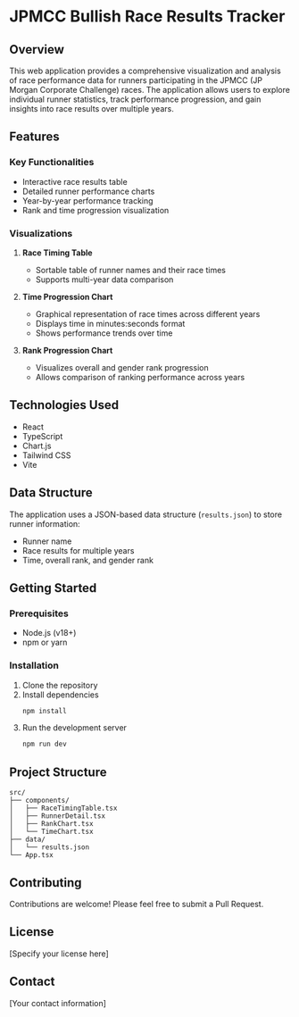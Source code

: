# JPMCC Bullish Race Results Tracker

## Overview

This web application provides a comprehensive visualization and analysis of race performance data for runners participating in the JPMCC (JP Morgan Corporate Challenge) races. The application allows users to explore individual runner statistics, track performance progression, and gain insights into race results over multiple years.

## Features

### Key Functionalities
- Interactive race results table
- Detailed runner performance charts
- Year-by-year performance tracking
- Rank and time progression visualization

### Visualizations
1. **Race Timing Table**
   - Sortable table of runner names and their race times
   - Supports multi-year data comparison

2. **Time Progression Chart**
   - Graphical representation of race times across different years
   - Displays time in minutes:seconds format
   - Shows performance trends over time

3. **Rank Progression Chart**
   - Visualizes overall and gender rank progression
   - Allows comparison of ranking performance across years

## Technologies Used

- React
- TypeScript
- Chart.js
- Tailwind CSS
- Vite

## Data Structure

The application uses a JSON-based data structure (`results.json`) to store runner information:
- Runner name
- Race results for multiple years
- Time, overall rank, and gender rank

## Getting Started

### Prerequisites
- Node.js (v18+)
- npm or yarn

### Installation
1. Clone the repository
2. Install dependencies
   ```bash
   npm install
   ```
3. Run the development server
   ```bash
   npm run dev
   ```

## Project Structure
```
src/
├── components/
│   ├── RaceTimingTable.tsx
│   ├── RunnerDetail.tsx
│   ├── RankChart.tsx
│   └── TimeChart.tsx
├── data/
│   └── results.json
└── App.tsx
```

## Contributing
Contributions are welcome! Please feel free to submit a Pull Request.

## License
[Specify your license here]

## Contact
[Your contact information]
